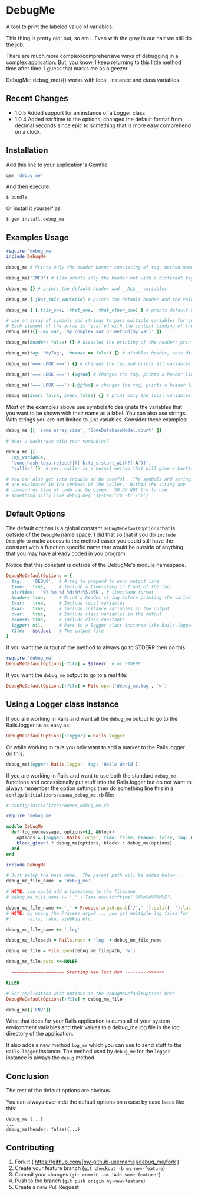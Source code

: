 # DebugMe

A tool to print the labeled value of variables.

This thing is pretty old; but, so am I.  Even with the gray
in our hair we still do the job.

There are much more complex/comprehensive
ways of debugging in a complex application.  But,
you know, I keep returning to this little method
time after time.  I guess that marks me as a geezer.


DebugMe::debug_me(){} works with local, instance and class variables.

## Recent Changes

* 1.0.5 Added support for an instance of a Logger class.
* 1.0.4 Added :strftime to the options; changed the default format from decimal seconds since epic to something that is more easy comprehend on a clock.

## Installation

Add this line to your application's Gemfile:

```ruby
gem 'debug_me'
```

And then execute:

    $ bundle

Or install it yourself as:

    $ gem install debug_me

## Examples Usage

```ruby
require 'debug_me'
include DebugMe

debug_me # Prints only the header banner consisting of tag, method name, file name and line number

debug_me('INFO') # Also prints only the header but with a different tag

debug_me {} # prints the default header and __ALL__ variables

debug_me {:just_this_variable} # prints the default header and the value of only one specific variable

debug_me { [:this_one, :that_one, :that_other_one] } # prints default header and three specific variables

# Use an array of symbols and strings to pass multiple variables for output
# Each element of the array is 'eval'ed with the context binding of the caller
debug_me(){[ :my_var, 'my_complex_var_or_method[my_var]' ]}

debug_me(header: false) {} # disables the printing of the header; prints all variables

debug_me(tag: 'MyTag', :header => false) {} # disables header, sets different tag, prints all variables

debug_me('=== LOOK ===') {} # changes the tag and prints all variables with a header line

debug_me('=== LOOK ===') {:@foo} # changes the tag, prints a header line and a specific instance variable

debug_me('=== LOOK ===') {:@@foo} # changes the tag, prints a header line and a specific class variable

debug_me(ivar: false, cvar: false) {} # print only the local variables with the default tag and a header line

```

Most of the examples above use symbols to designate the variables that you want
to be shown with their name as a label.  You can also use strings.  With strings
you are not limited to just variables.  Consider these examples:

```ruby
debug_me {[ 'some_array.size', 'SomeDatabaseModel.count' ]}

# What a backtrace with your variables?

debug_me {[
  :my_variable,
  'some_hash.keys.reject{|k| k.to_s.start_with?('A')}',
  'caller' ]}  # yes, caller is a kernel method that will give a backtrace

# You can also get into trouble so be careful.  The symbols and strings
# are evaluated in the context of the caller.  Within the string any
# command or line of code can be given.  SO DO NOT try to use
# something silly like debug_me{ 'system("rm -fr /")'}

```

## Default Options

The default options is a global constant `DebugMeDefaultOptions` that is outside of the `DebugMe` name space.  I did that so that if you do `include DebugMe` to make access to the method easier you could still have the constant with a function specific name that would be outside of anything that you may have already coded in you program.

Notice that this constant is outside of the DebugMe's module namespace.

```ruby
DebugMeDefaultOptions = {
  tag:    'DEBUG',  # A tag to prepend to each output line
  time:   true,     # Include a time-stamp in front of the tag
  strftime:  '%Y-%m-%d %H:%M:%S.%6N', # timestamp format
  header: true,     # Print a header string before printing the variables
  lvar:   true,     # Include local variables
  ivar:   true,     # Include instance variables in the output
  cvar:   true,     # Include class variables in the output
  cconst: true,     # Include class constants
  logger: nil,      # Pass in a logger class instance like Rails.logger
  file:   $stdout   # The output file
}
```

If you want the output of the method to always go to STDERR then do this:

```ruby
require 'debug_me'
DebugMeDefaultOptions[:file] = $stderr  # or STDERR
```
If you want the `debug_me` output to go to a real file:

```ruby
DebugMeDefaultOptions[:file] = File.open('debug_me.log', 'w')

```

## Using a Logger class instance

If you are working in Rails and want all the `debug_me` output to go to the Rails.logger its as easy as:
```ruby
DebugMeDefaultOptions[:logger] = Rails.logger

```

Or while working in rails you only want to add a marker to the Rails.logger do this:
```ruby
debug_me(logger: Rails.logger, tag: 'Hello World')
```

If you are working in Rails and want to use both the standard `debug_me` functions and occassionally put stuff into the Rails.logger but do not want to always remember the option settings then do something line this in a `config/initializers/aaaaa_debug_me.rb` file:

```ruby
# config/initializers/aaaaa_debug_me.rb

require 'debug_me'

module DebugMe
  def log_me(message, options={}, &block)
    options = {logger: Rails.logger, time: false, header: false, tag: message}
    block_given? ? debug_me(options, block) : debug_me(options)
  end
end

include DebugMe

# Just setup the base name.  The parent path will be added below ...
debug_me_file_name  = 'debug_me'

# NOTE: you could add a timestamp to the filename
# debug_me_file_name += '_' + Time.now.strftime('%Y%m%d%H%M%S')

debug_me_file_name += '_' + Process.argv0.gsub('/',' ').split(' ').last
# NOTE: by using the Process.argv0 ... you get multiple log files for
#       rails, rake, sidekiq etc.

debug_me_file_name += '.log'

debug_me_filepath = Rails.root + 'log' + debug_me_file_name

debug_me_file = File.open(debug_me_filepath, 'w')

debug_me_file.puts <<~RULER

  ==================== Starting New Test Run --------->>>>>>

RULER

# Set application wide options in the DebugMeDefaultOptions hash
DebugMeDefaultOptions[:file] = debug_me_file

debug_me{['ENV']}

```

What that does for your Rails application is dump all of your system environment variables and their values to a debug_me log file in the log directory of the application.

It also adds a new method `log_me` which you can use to send stuff to the `Rails.logger` instance.  The method used by `debug_me` for the `logger` instance is always the `debug` method.

## Conclusion

The rest of the default options are obvious.

You can always over-ride the default options on a case by case basis like this:

```
debug_me {...}
...
debug_me(header: false){...}
```

## Contributing

1. Fork it ( https://github.com/[my-github-username]/debug_me/fork )
2. Create your feature branch (`git checkout -b my-new-feature`)
3. Commit your changes (`git commit -am 'Add some feature'`)
4. Push to the branch (`git push origin my-new-feature`)
5. Create a new Pull Request
